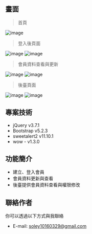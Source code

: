 
## 畫面

> 首頁

![image](https://github.com/soleylin/spa_cat/assets/160801901/4de254f4-0f1f-4166-a0a8-a82073e9dfe2)

> 登入後頁面

![image](https://github.com/soleylin/spa_cat/assets/160801901/4d784d28-11aa-49d2-b94b-c62778722bbb)
![image](https://github.com/soleylin/spa_cat/assets/160801901/58cacdd9-c57e-469b-9f08-1be32f304abb)

> 會員資料查看與更新

![image](https://github.com/soleylin/spa_cat/assets/160801901/76bd53d7-6a99-48f1-acdb-76e2ddd4fa8f)
![image](https://github.com/soleylin/spa_cat/assets/160801901/cb379bdd-fe8e-4573-8755-dd4072b227c3)


> 後臺頁面

![image](https://github.com/soleylin/spa_cat/assets/160801901/4d7ce51a-733f-4e95-a189-720fbc8ace93)
![image](https://github.com/soleylin/spa_cat/assets/160801901/22368394-7ef0-4e4b-8390-141476c5c872)


## 專案技術

- jQuery v3.7.1
- Bootstrap v5.2.3
- sweetalert2 v11.10.1
- wow - v1.3.0


## 功能簡介

- 建立、登入會員
- 會員資料更新與查看
- 後臺提供會員資料查看與權限修改


## 聯絡作者

你可以透過以下方式與我聯絡

- E-mail: soley10160329@gmail.com

